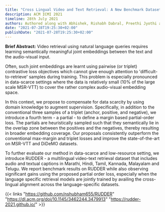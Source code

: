 ```yaml
---
title: "Cross Lingual Video and Text Retrieval: A New Benchmark Dataset and Algorithm"
description: ACM ICMI 2021
timeline: 28th July 2021
authors: Authored along with Abhishek, Rishabh Dabral, Preethi Jyothi and Ganesh Ramakrishnan
date: "2021-07-28T19:25:30+02:00"
publishDate: "2021-07-28T19:25:30+02:00"
---
```


**Brief Abstract:** Video retrieval using natural language queries requires learning semantically meaningful joint embeddings between the text and the audio-visual input.
<!--more-->
 Often, such joint embeddings are learnt using pairwise (or triplet) contrastive loss objectives which cannot give enough attention to 'difficult-to-retrieve' samples during training. This problem is especially pronounced in data-scarce settings where the data is relatively small (10% of the large scale MSR-VTT) to cover the rather complex audio-visual embedding space. 

 In this context, we propose to compensate for data scarcity by using domain knowledge to augment supervision. Specifically, in addition to the conventional three samples of a triplet (anchor, positive, and negative), we introduce a fourth term - a partial - to define a margin based partial-order loss. The partials are heuristically sampled such that they semantically lie in the overlap zone between the positives and the negatives, thereby resulting in broader embedding coverage. Our proposals consistently outperform the conventional max-margin and triplet losses and improve the state-of-the-art on MSR-VTT and DiDeMO datasets. 

 To further evaluate our method in data-scarce and low-resource setting, we introduce RUDDER - a multilingual video-text retrieval dataset that includes audio and textual captions in Marathi, Hindi, Tamil, Kannada, Malayalam and Telugu. We report benchmark results on RUDDER while also observing significant gains using the proposed partial order loss, especially when the language specific retrieval models are jointly trained by availing the cross-lingual alignment across the language-specific datasets.

{{< links "https://github.com/nshubham655/RUDDER" "https://dl.acm.org/doi/10.1145/3462244.3479913" "https://rudder-2021.github.io/" >}}